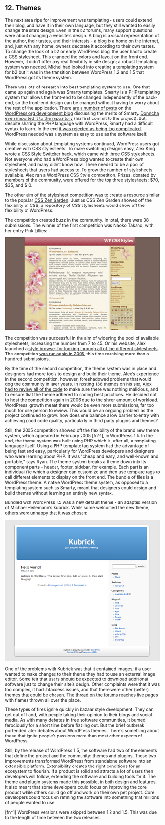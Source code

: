 ## 12. Themes

The next area ripe for improvement was templating - users could extend their blog, and have it in their own language, but they still wanted to easily change the site’s design. Even in the b2 forums, many support questions were about changing a website’s design. A blog is a visual representation of the author, their tastes, and their interests - a blog is a home on the internet, and, just with any home, owners decorate it according to their own tastes. To change the look of a b2 or early WordPress blog, the user had to create a CSS stylesheet. This changed the colors and layout on the front end. However, it didn’t offer any real flexibility in site design; a robust templating system was needed. Michel had looked into creating a templating system for b2 but it was in the transition between WordPress 1.2 and 1.5 that WordPress got its theme system. 

There was lots of research into best templating system to use. One that came up again and again was Smarty templates. Smarty is a PHP templating system that allows the front-end to be changed independently of the back-end, so the front-end design can be changed without having to worry about the rest of the application. There [are a number of posts](http://wordpress.org/news/2003/04/smarty-and-smarttemplate/) on the [WordPress.org development blog](http://wordpress.org/news/2003/04/smarty-and-smarttemplate/) discussing the merits of Smarty. [Donncha even imported it to the repository](http://core.trac.wordpress.org/changeset/530) (his first commit to the project). But, despite sharing the PHP language with WordPress, Smarty had a difficult syntax to learn. In the end [it was rejected as being too complicated](http://wordpress.org/support/topic/smarty-the-templating-system-that-came-from-hell?replies=6#post-22474). WordPress needed was a system as easy to use as the software itself. 


While discussion about templating systems continued, WordPress users got creative with CSS stylesheets. To make switching designs easy, Alex King wrote a [CSS Style Switcher](http://alexking.org/blog/2004/01/20/wordpress-css-style-switcher) hack, which came with three CSS stylesheets. Not everyone who had a WordPress blog wanted to create their own stylesheet, and many didn’t know how. There needed to be a pool of stylesheets that users had access to. To grow the number of stylesheets available, Alex ran a WordPress [CSS Style competition](http://alexking.org/blog/2004/01/25/wordpress-css-style-competition). Prizes, donated by members of the community, were offered for the top three stylesheets; $70, $35, and $10. 

The other aim of the stylesheet competition was to create a resource similar to the popular [CSS Zen Garden](http://csszengarden.com). Just as CSS Zen Garden showed off the flexibility of CSS, a repository of CSS stylesheets would show off the flexibility of WordPress.

The competition created buzz in the community. In total, there were 38 submissions. The winner of the first competition was Naoko Takano, with her entry Pink Lillies:

<img src="../../Resources/images/12/pink-lillies.png" alt="Naoko Takano's Pink Lillies theme" width="800px" />

The competition was successful in the aim of widening the pool of available stylesheets, increasing the number from 7 to 45. On his website, Alex launched a [style browser for looking through all of the different stylesheets](http://alexking.org/projects/wordpress/styles/sample.php?wpstyle=pink_lilies). The competition [was run again in 2005](http://alexking.org/blog/2005/02/27/wordpress-theme-competition), this time receiving more than a hundred submissions. 

By the time of the second competition, the theme system was in place and designers had more tools to design and build their theme. Alex’s experience in the second competition, however, foreshadowed problems that would dog the community in later years. In hosting 138 themes on his site, [Alex had to review all of the code](http://alexking.org/blog/2005/03/28/theme-competition) to make sure there was nothing malicious, and to ensure that the theme adhered to coding best practices. He decided not to host the competition again in 2006 due to the sheer amount of workload. WordPress’ growth meant there would be even more submissions, far too much for one person to review. This would be an ongoing problem as the project continued to grow: how does one balance a low barrier to entry with achieving good code quality, particularly in third party plugins and themes?


Still, the 2005 competition showed off the flexibility of the brand new theme system, which appeared  in February 2005 [fn^1], in WordPress 1.5. In the end, the theme system was built using PHP which is, after all, a templating language itself. Using a PHP template tag system had the advantage of being fast and easy, particularly for WordPress developers and designers who were learning about PHP. It was "cheap and easy, and well-known and portable," says Ryan. The theme system breaks a theme down into its component parts - header, footer, sidebar, for example. Each part is an individual file which a designer can customize and then use template tags to call different elements to display on the front end. The bundle of files is a WordPress theme. A native WordPress theme system, as opposed to a templating system such as Smarty, meant that designers could design and build themes without learning an entirely new syntax.


Bundled with WordPress 1.5 was a new default theme - an adapted version of Michael Heilemann’s Kubrick. While some welcomed the new theme, [others were unhappy that it was chosen:](https://web.archive.org/web/20041016090654/http://binarybonsai.com/archives/2004/08/22/kubrick-vs-wordpress/)

<img alt="Kubrick Theme" src="../../Resources/images/12/kubrick.jpg" />

One of the problems with Kubrick was that it contained images; if a user wanted to make changes to their theme they had to use an external image editor. Some felt that users should be expected to download additional software just to change their site’s design. Other complaints were that it was too complex, it had .htaccess issues, and that there were other (better) themes that could be chosen. The [thread on the forums](https://wordpress.org/support/topic/why-using-kubrick-on-13-is-a-mistake) reaches five pages with flames thrown all over the place. 

These types of fires ignite quickly in bazaar style development. They can get out of hand, with people taking their opinion to their blogs and social media. As with many debates in free software communities, it burned ferociously for a short time before fizzling out. But the brief outbreak portended later debates about WordPress themes. There’s something about these that ignite people’s passions more than most other aspects of WordPress. 

Still, by the release of WordPress 1.5, the software had two of the elements that define the project and the community: themes and plugins. These two improvements transformed WordPress from standalone software into an extensible platform. Extensibility creates the right conditions for an ecosystem to flourish. If a product is solid and attracts a lot of users then developers will follow, extending the software and building tools for it. The theme and plugin systems made this possible, in both design and features. It also meant that some developers could focus on improving the core product while others could go off and work on their own pet project. Core developers could focus on refining the software into something that millions of people wanted to use.

[fn^1] WordPress versions were skipped between 1.2 and 1.5. This was due to the length of time between the two releases.
